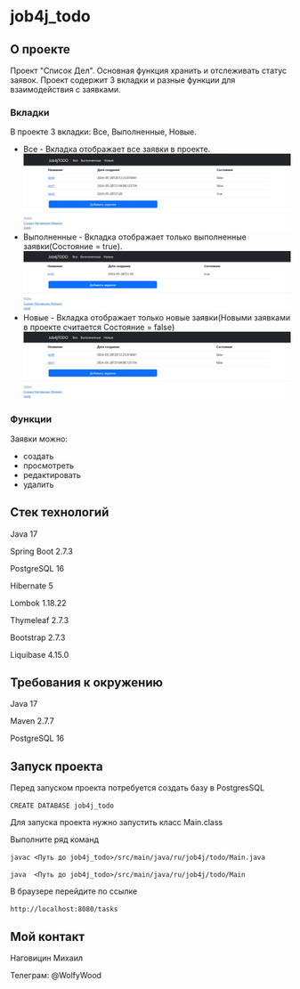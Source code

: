 # job4j_todo

## О проекте

Проект "Список Дел". Основная функция хранить и отслеживать статус заявок. Проект содержит 3 вкладки и разные функции для взаимодействия с заявками.

### Вкладки

В проекте 3 вкладки: Все, Выполненные, Новые.

* Все - Вкладка отображает все заявки в проекте. ![ViewALL](img/ViewALL.jpg)
* Выполненные - Вкладка отображает только выполненные заявки(Состояние = true). ![ViewTrue](img/ViewTrue.jpg)
* Новые - Вкладка отображает только новые заявки(Новыми заявками в проекте считается Состояние = false) ![ViewFalse](img/ViewFalse.jpg)

### Функции

Заявки можно: 

* создать
* просмотреть
* редактировать
* удалить

## Стек технологий

Java 17

Spring Boot 2.7.3

PostgreSQL 16

Hibernate 5

Lombok 1.18.22

Thymeleaf 2.7.3

Bootstrap 2.7.3

Liquibase 4.15.0


## Требования к окружению

Java 17

Maven 2.7.7

PostgreSQL 16


## Запуск проекта

Перед запуском проекта потребуется создать базу в PostgresSQL

```CREATE DATABASE job4j_todo```

Для запуска проекта нужно запустить класс Main.class

Выполните ряд команд

```javac <Путь до job4j_todo>/src/main/java/ru/job4j/todo/Main.java```

```java  <Путь до job4j_todo>/src/main/java/ru/job4j/todo/Main```

В браузере перейдите по ссылке 

```http://localhost:8080/tasks```

## Мой контакт 

Наговицин Михаил

Телеграм: @WolfyWood